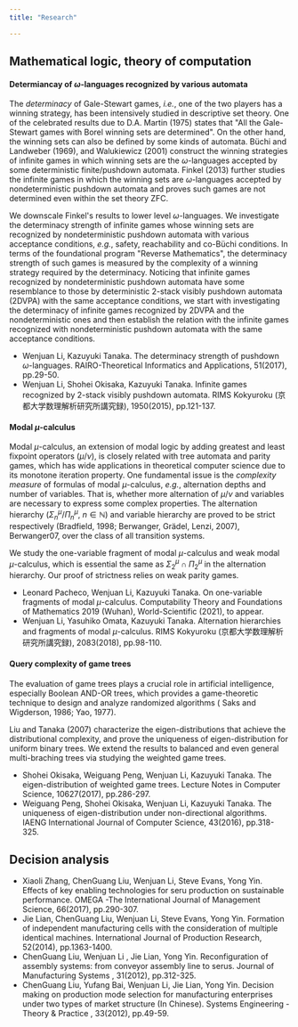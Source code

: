 ```yaml
---
title: "Research"

---
```



##  Mathematical logic, theory of computation

#### Determiancay of $\omega$-languages recognized by various automata   

The *determinacy* of Gale-Stewart games, *i.e.*, one of the two players has a winning strategy, has been intensively studied in descriptive set theory. One of the celebrated results due to  D.A. Martin (1975) states that "All the Gale-Stewart games with Borel winning sets are determined".  On the other hand, the winning sets can also be defined by some kinds of automata. 
Büchi and Landweber (1969), and  Walukiewicz (2001) construct the winning strategies of infinite games in which winning sets are the $\omega$-languages accepted by some deterministic finite/pushdown automata. Finkel (2013) further studies the infinite games in which the winning sets are $\omega$-languages accepted by nondeterministic pushdown automata and proves such games are not determined even within the set theory $\mathsf{ZFC}$.

We downscale Finkel's results to lower level $\omega$-languages. We investigate the determinacy strength of infinite games whose winning sets are recognized
by nondeterministic pushdown automata with various acceptance conditions, *e.g.*, safety, reachability and co-Büchi conditions. In terms of the foundational program "Reverse Mathematics", the determinacy strength of such games is measured by the complexity of a winning strategy required by the determinacy. Noticing that infinite games recognized by nondeterministic pushdown automata have some resemblance to those by deterministic 2-stack visibly pushdown automata (2DVPA) with the same acceptance conditions, we start with investigating the determinacy of infinite games recognized by 2DVPA and the nondeterministic ones and then establish the relation with the infinite games recognized with nondeterministic pushdown automata with the same acceptance conditions. 

- Wenjuan Li, Kazuyuki Tanaka. The determinacy strength of pushdown $\omega$-languages. RAIRO-Theoretical Informatics and Applications,  51(2017), pp.29-50.
- Wenjuan Li, Shohei Okisaka, Kazuyuki Tanaka. Infinite games recognized by 2-stack visibly pushdown automata. RIMS Kokyuroku (京都大学数理解析研究所講究録), 1950(2015), pp.121-137.


#### Modal $\mu$-calculus 

Modal $\mu$-calculus, an extension of modal logic by adding greatest and
least fixpoint operators ($\mu$/$\nu$), is closely related with tree automata and parity games, which has wide applications in theoretical computer science due to its monotone iteration  property. One fundamental issue is the *complexity measure* of formulas of modal $\mu$-calculus, *e.g.*, alternation depths and number of variables. That is, whether more alternation of $\mu/ \nu$ and variables are necessary to express some complex properties.
The alternation hierarchy ($\Sigma^{\mu}_n$/$\Pi^{\mu}_n$, $n\in \mathbb{N}$) and variable hierarchy are proved to be strict respectively (Bradfield, 1998; Berwanger, Grädel, Lenzi, 2007), Berwanger07, over the class of all transition systems.

We study the one-variable fragment of modal $\mu$-calculus and weak modal $\mu$-calculus, which is essential the same as $\Sigma^{\mu}_2\cap \Pi^{\mu}_2$ in the alternation hierarchy.
Our proof of strictness relies on weak parity games.

- Leonard Pacheco, Wenjuan Li, Kazuyuki Tanaka. On one-variable fragments of modal $\mu$-calculus. Computability Theory and Foundations of Mathematics 2019 (Wuhan), World-Scientific (2021), to appear.
- Wenjuan Li, Yasuhiko Omata, Kazuyuki Tanaka. Alternation hierarchies and fragments of modal $\mu$-calculus. RIMS Kokyuroku (京都大学数理解析研究所講究録), 2083(2018), pp.98-110.



#### Query complexity of game trees 

The evaluation of game trees plays a crucial role in artificial intelligence, especially Boolean AND-OR trees, which provides a game-theoretic technique to design and analyze randomized algorithms ( Saks and Wigderson, 1986; Yao, 1977). 

Liu and Tanaka (2007) characterize the eigen-distributions that achieve the distributional complexity, and prove the uniqueness of eigen-distribution for uniform binary trees. We extend the results to balanced and even general multi-braching trees via studying the weighted game trees.

- Shohei Okisaka, Weiguang Peng, Wenjuan Li, Kazuyuki Tanaka. The eigen-distribution of weighted game trees. Lecture Notes in Computer Science,  10627(2017), pp.286-297.
- Weiguang Peng, Shohei Okisaka, Wenjuan Li, Kazuyuki Tanaka. The uniqueness of eigen-distribution under non-directional algorithms. IAENG International Journal of Computer Science, 43(2016), pp.318-325.

##  Decision analysis
- Xiaoli Zhang, ChenGuang Liu,  Wenjuan Li, Steve Evans, Yong Yin. Effects of key enabling technologies for seru production on sustainable performance. OMEGA -The International Journal of Management Science, 66(2017), pp.290-307.
- Jie Lian, ChenGuang Liu, Wenjuan Li, Steve Evans, Yong Yin.  Formation of independent manufacturing cells with the consideration of multiple identical machines.  International Journal of Production Research, 52(2014), pp.1363-1400. 
- ChenGuang Liu,  Wenjuan Li , Jie Lian, Yong Yin. Reconfiguration of assembly systems: from conveyor assembly line to serus.  Journal of Manufacturing Systems , 31(2012), pp.312-325. 
- ChenGuang Liu, Yufang Bai, Wenjuan Li, Jie Lian, Yong Yin. Decision making on production mode selection for manufacturing enterprises under two types of market structure (In Chinese).  Systems Engineering - Theory \& Practice , 33(2012), pp.49-59.
